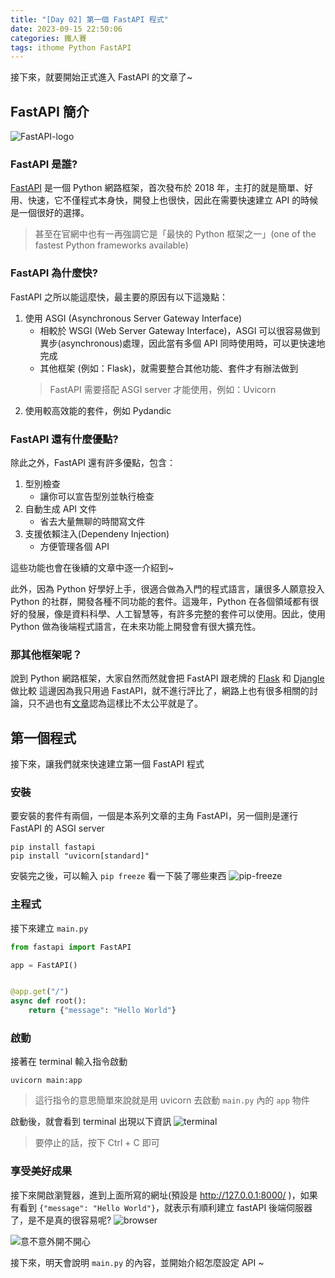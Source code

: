 ```yaml
---
title: "[Day 02] 第一個 FastAPI 程式"
date: 2023-09-15 22:50:06
categories: 鐵人賽
tags: ithome Python FastAPI
---
```

接下來，就要開始正式進入 FastAPI 的文章了~

<!-- more -->

## FastAPI 簡介
![FastAPI-logo](https://fastapi.tiangolo.com/img/logo-margin/logo-teal.png)

### FastAPI 是誰?
[FastAPI](https://fastapi.tiangolo.com/) 是一個 Python 網路框架，首次發布於 2018 年，主打的就是簡單、好用、快速，它不僅程式本身快，開發上也很快，因此在需要快速建立 API 的時候是一個很好的選擇。
> 甚至在官網中也有一再強調它是「最快的 Python 框架之一」(one of the fastest Python frameworks available)

### FastAPI 為什麼快?
FastAPI 之所以能這麼快，最主要的原因有以下這幾點：
1. 使用 ASGI (Asynchronous Server Gateway Interface) 
   - 相較於 WSGI (Web Server Gateway Interface)，ASGI 可以很容易做到異步(asynchronous)處理，因此當有多個 API 同時使用時，可以更快速地完成
   - 其他框架 (例如：Flask)，就需要整合其他功能、套件才有辦法做到
   > FastAPI 需要搭配 ASGI server 才能使用，例如：Uvicorn
2. 使用較高效能的套件，例如 Pydandic

### FastAPI 還有什麼優點?
除此之外，FastAPI 還有許多優點，包含：
1. 型別檢查
   - 讓你可以宣告型別並執行檢查
2. 自動生成 API 文件
   - 省去大量無聊的時間寫文件
3. 支援依賴注入(Dependeny Injection)
   - 方便管理各個 API

這些功能也會在後續的文章中逐一介紹到~

此外，因為 Python 好學好上手，很適合做為入門的程式語言，讓很多人願意投入 Python 的社群，開發各種不同功能的套件。這幾年，Python 在各個領域都有很好的發展，像是資料科學、人工智慧等，有許多完整的套件可以使用。因此，使用 Python 做為後端程式語言，在未來功能上開發會有很大擴充性。

### 那其他框架呢？
說到 Python 網路框架，大家自然而然就會把 FastAPI 跟老牌的 [Flask](https://flask.palletsprojects.com/en/2.3.x/) 和 [Djangle](https://www.djangoproject.com/) 做比較
這邊因為我只用過 FastAPI，就不進行評比了，網路上也有很多相關的討論，只不過也有[文章](https://zhuanlan.zhihu.com/p/369591096)認為這樣比不太公平就是了。

## 第一個程式
接下來，讓我們就來快速建立第一個 FastAPI 程式

### 安裝
要安裝的套件有兩個，一個是本系列文章的主角 FastAPI，另一個則是運行 FastAPI 的 ASGI server

```
pip install fastapi
pip install "uvicorn[standard]"
```

安裝完之後，可以輸入 `pip freeze` 看一下裝了哪些東西
![pip-freeze](https://firebasestorage.googleapis.com/v0/b/images-7e754.appspot.com/o/ithome%2F2_pip.PNG?alt=media&token=ce7394cf-a04b-4ae1-a58f-9fe138fcee7c)

### 主程式
接下來建立 `main.py`
```python
from fastapi import FastAPI

app = FastAPI()


@app.get("/")
async def root():
    return {"message": "Hello World"}
```

### 啟動
接著在 terminal 輸入指令啟動
```
uvicorn main:app
```
> 這行指令的意思簡單來說就是用 uvicorn 去啟動 `main.py` 內的 `app` 物件

啟動後，就會看到 terminal 出現以下資訊
![terminal](https://firebasestorage.googleapis.com/v0/b/images-7e754.appspot.com/o/ithome%2F2_main.PNG?alt=media&token=2794edfc-5830-449c-9e4c-f79fad63022c)
> 要停止的話，按下 Ctrl + C 即可

### 享受美好成果
接下來開啟瀏覽器，進到上面所寫的網址(預設是 http://127.0.0.1:8000/ )，如果有看到 `{"message": "Hello World"}`，就表示有順利建立 fastAPI 後端伺服器了，是不是真的很容易呢?
![browser](https://firebasestorage.googleapis.com/v0/b/images-7e754.appspot.com/o/ithome%2F2_browser.PNG?alt=media&token=2f3d8bb3-0730-44c8-861e-4808276e65da)

![意不意外開不開心](https://memeprod.sgp1.digitaloceanspaces.com/user-template/2f5d2ef66931b6898980a8735e4c57e3.png)

接下來，明天會說明 `main.py` 的內容，並開始介紹怎麼設定 API ~

